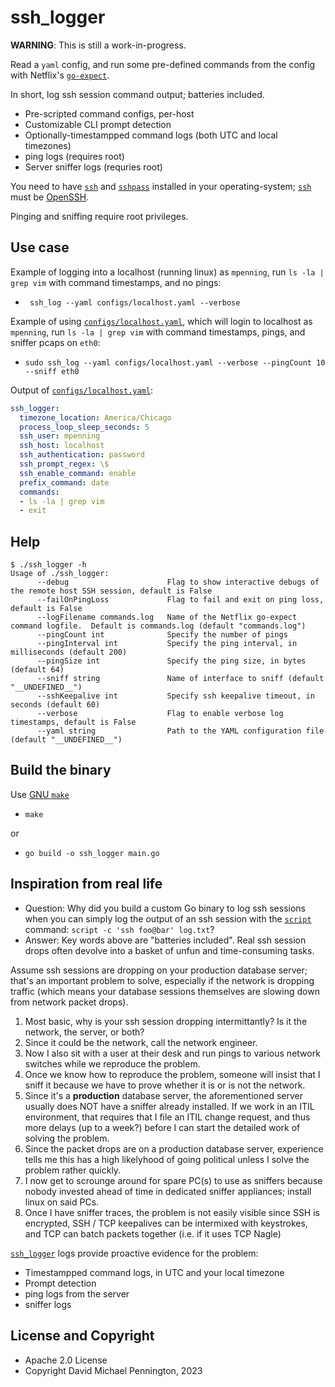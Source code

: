 # ssh_logger

**WARNING**: This is still a work-in-progress.

Read a `yaml` config, and run some pre-defined commands from the config with Netflix's [`go-expect`][3].

In short, log ssh session command output; batteries included.

- Pre-scripted command configs, per-host
- Customizable CLI prompt detection
- Optionally-timestampped command logs (both UTC and local timezones)
- ping logs (requires root)
- Server sniffer logs (requries root)

You need to have [`ssh`][6] and [`sshpass`][7] installed in your operating-system; [`ssh`][6] must be [OpenSSH][6].

Pinging and sniffing require root privileges.

## Use case

Example of logging into a localhost (running linux) as `mpenning`, run `ls -la | grep vim` with command timestamps, and no pings:

- ` ssh_log --yaml configs/localhost.yaml --verbose`

Example of using [`configs/localhost.yaml`][2], which will login to localhost as `mpenning`,  run `ls -la | grep vim` with command timestamps, pings, and sniffer pcaps on `eth0`:

- `sudo ssh_log --yaml configs/localhost.yaml --verbose --pingCount 10 --sniff eth0`

Output of [`configs/localhost.yaml`][2]:

```yaml
ssh_logger:
  timezone_location: America/Chicago
  process_loop_sleep_seconds: 5
  ssh_user: mpenning
  ssh_host: localhost
  ssh_authentication: password
  ssh_prompt_regex: \$
  ssh_enable_command: enable
  prefix_command: date
  commands:
  - ls -la | grep vim
  - exit
```

## Help

```
$ ./ssh_logger -h
Usage of ./ssh_logger:
      --debug                      Flag to show interactive debugs of the remote host SSH session, default is False
      --failOnPingLoss             Flag to fail and exit on ping loss, default is False
      --logFilename commands.log   Name of the Netflix go-expect command logfile.  Default is commands.log (default "commands.log")
      --pingCount int              Specify the number of pings
      --pingInterval int           Specify the ping interval, in milliseconds (default 200)
      --pingSize int               Specify the ping size, in bytes (default 64)
      --sniff string               Name of interface to sniff (default "__UNDEFINED__")
      --sshKeepalive int           Specify ssh keepalive timeout, in seconds (default 60)
      --verbose                    Flag to enable verbose log timestamps, default is False
      --yaml string                Path to the YAML configuration file (default "__UNDEFINED__")
```

## Build the binary

Use [GNU `make`][5]

- `make`

or

- `go build -o ssh_logger main.go`

## Inspiration from real life

- Question: Why did you build a custom Go binary to log ssh sessions when you can simply log the output of an ssh session with the [`script`][4] command: `script -c 'ssh foo@bar' log.txt`?
- Answer: Key words above are "batteries included".  Real ssh session drops often devolve into a basket of unfun and time-consuming tasks.

Assume ssh sessions are dropping on your production database server; that's an important problem to solve, especially if the network is dropping traffic (which means your database sessions themselves are slowing down from network packet drops).

1. Most basic, why is your ssh session dropping intermittantly? Is it the network, the server, or both?
2. Since it could be the network, call the network engineer.
3. Now I also sit with a user at their desk and run pings to various network switches while we reproduce the problem.
4. Once we know how to reproduce the problem, someone will insist that I sniff it because we have to prove whether it is or is not the network.
5. Since it's a **production** database server, the aforementioned server usually does NOT have a sniffer already installed.  If we work in an ITIL environment, that requires that I file an ITIL change request, and thus more delays (up to a week?) before I can start the detailed work of solving the problem.
6. Since the packet drops are on a production database server, experience tells me this has a high likelyhood of going political unless I solve the problem rather quickly.
7. I now get to scrounge around for spare PC(s) to use as sniffers because nobody invested ahead of time in dedicated sniffer appliances; install linux on said PCs.
8. Once I have sniffer traces, the problem is not easily visible since SSH is encrypted, SSH / TCP keepalives can be intermixed with keystrokes, and TCP can batch packets together (i.e. if it uses TCP Nagle)

[`ssh_logger`][1] logs provide proactive evidence for the problem:

- Timestampped command logs, in UTC and your local timezone
- Prompt detection
- ping logs from the server
- sniffer logs

## License and Copyright

- Apache 2.0 License
- Copyright David Michael Pennington, 2023

[1]: https://github.com/mpenning/ssh_logger/
[2]: https://github.com/mpenning/ssh_logger/blob/main/configs/localhost.yaml
[3]: https://github.com/Netflix/go-expect
[4]: https://linux.die.net/man/1/script
[5]: https://www.gnu.org/software/make/
[6]: https://www.openssh.com/
[7]: https://linux.die.net/man/1/sshpass

